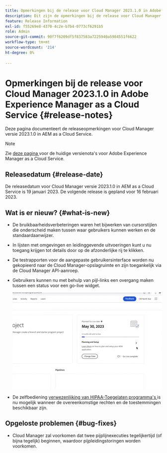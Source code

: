 ```yaml
---
title: Opmerkingen bij de release voor Cloud Manager 2023.1.0 in Adobe Experience Manager as a Cloud Service
description: Dit zijn de opmerkingen bij de release voor Cloud Manager 2023.1.0 in AEM as a Cloud Service.
feature: Release Information
exl-id: f55269e8-4370-4c2e-b7b4-0773cf6291b5
role: Admin
source-git-commit: 90f7f6209df5f837583a7225940a5984551f6622
workflow-type: tm+mt
source-wordcount: '214'
ht-degree: 0%

---
```


# Opmerkingen bij de release voor Cloud Manager 2023.1.0 in Adobe Experience Manager as a Cloud Service {#release-notes}

Deze pagina documenteert de releaseopmerkingen voor Cloud Manager versie 2023.1.0 in AEM as a Cloud Service.

>[!NOTE]
>
>Zie [ deze pagina ](/help/release-notes/release-notes-cloud/release-notes-current.md) voor de huidige versienota&#39;s voor Adobe Experience Manager as a Cloud Service.

## Releasedatum {#release-date}

De releasedatum voor Cloud Manager versie 2023.1.0 in AEM as a Cloud Service is 19 januari 2023. De volgende release is gepland voor 16 februari 2023.

## Wat is er nieuw? {#what-is-new}

* De bruikbaarheidsverbeteringen waren het bijwerken van cursorstijlen die onderscheid maken tussen waar gebruikers kunnen werken en de standaardaanwijzer.

* In lijsten met omgevingen en leidinggevende uitvoeringen kunt u nu toegang krijgen tot details door op de afzonderlijke rij te klikken.

* De testrapporten voor de aangepaste gebruikersinterface worden nu gekopieerd naar de Cloud Manager-opslagruimte en zijn toegankelijk via de Cloud Manager API-aanroep.

* Gebruikers kunnen nu met behulp van pijl-links een overgang maken tussen een status voor een go-live widget.

  ![ Go-live widgetovergangen ](/help/implementing/cloud-manager/release-notes/assets/go-live-transitions.gif)

* De zelfbediening [ verwezenlijking van HIPAA-Toegelaten programma&#39;s ](/help/implementing/cloud-manager/getting-access-to-aem-in-cloud/creating-production-programs.md) is nu mogelijk wanneer de overeenkomstige rechten en de toestemmingen beschikbaar zijn.

## Opgeloste problemen {#bug-fixes}

* Cloud Manager zal voorkomen dat twee pijplijnexecuties tegelijkertijd (of bijna tegelijk) beginnen, waardoor pijpleidingstoringen worden voorkomen.
